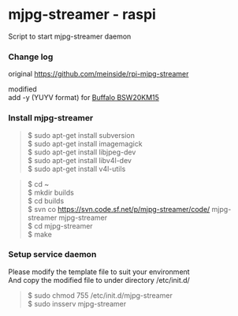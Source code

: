 # mjpg-streamer - raspi 
Script to start mjpg-streamer daemon <br/>

### Change log
original https://github.com/meinside/rpi-mjpg-streamer <br/>

modified <br/>
add -y (YUYV format) for [Buffalo BSW20KM15](http://www.amazon.co.jp/gp/product/B00HRSQ6B0/ref=as_li_qf_sp_asin_tl?ie=UTF8&camp=247&creative=1211&creativeASIN=B00HRSQ6B0&linkCode=as2&tag=welovediving-22) <br/>

### Install mjpg-streamer
> $ sudo apt-get install subversion <br/>
> $ sudo apt-get install imagemagick <br/>
> $ sudo apt-get install libjpeg-dev <br/>
> $ sudo apt-get install libv4l-dev <br/>
> $ sudo apt-get install v4l-utils <br/>

> $ cd ~ <br/>
> $ mkdir builds <br/>
> $ cd builds <br/>
> $ svn co https://svn.code.sf.net/p/mjpg-streamer/code/ mjpg-streamer mjpg-streamer <br/>
> $ cd mjpg-streamer <br/>
> $ make <br/>

### Setup service daemon 
Please modify the template file to suit your environment <br/>
And copy the modified file to under directory /etc/init.d/ <br/>

> $ sudo chmod 755 /etc/init.d/mjpg-streamer <br/>
> $ sudo insserv mjpg-streamer <br/>
